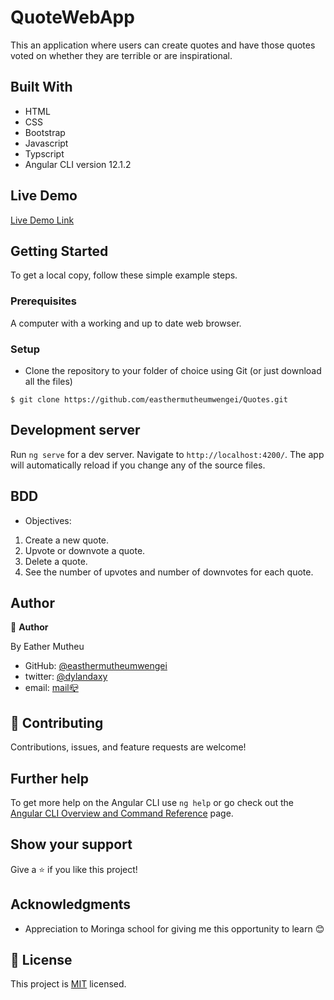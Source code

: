 # QuoteWebApp

This an application where users can create quotes and have those quotes voted on whether they are terrible or are inspirational.

## Built With

- HTML
- CSS
- Bootstrap
- Javascript
- Typscript
- Angular CLI version 12.1.2

## Live Demo

[Live Demo Link](https://easthermutheumwengei.github.io/Quotes/)

## Getting Started

To get a local copy, follow these simple example steps.

### Prerequisites

A computer with a working and up to date web browser.

### Setup

- Clone the repository to your folder of choice using Git (or just download all the files)

```
$ git clone https://github.com/easthermutheumwengei/Quotes.git

```

## Development server

Run `ng serve` for a dev server. Navigate to `http://localhost:4200/`. The app will automatically reload if you change any of the source files.

## BDD

- Objectives:

1. Create a new quote.
2. Upvote or downvote a quote.
3. Delete a quote.
4. See the number of upvotes and number of downvotes for each quote.

## Author

👤 **Author**

By Eather Mutheu

- GitHub: [@easthermutheumwengei](hhttps://github.com/easthermutheumwengei)
- twitter: [@dylandaxy](https://twitter.com/dylandaxy)
- email: <a href="mailto:easther.mwengei@student.moringaschool.com"> mail📪</a>

## 🤝 Contributing

Contributions, issues, and feature requests are welcome!

## Further help

To get more help on the Angular CLI use `ng help` or go check out the [Angular CLI Overview and Command Reference](https://angular.io/cli) page.

## Show your support

Give a ⭐️ if you like this project!

## Acknowledgments

- Appreciation to Moringa school for giving me this opportunity to learn 😊

## 📝 License

This project is [MIT](./LICENSE) licensed.
